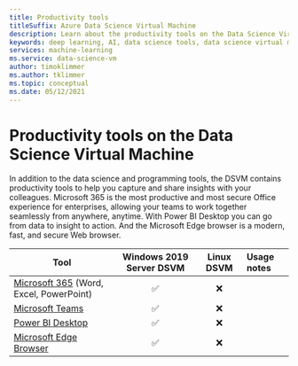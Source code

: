 ```yaml
---
title: Productivity tools
titleSuffix: Azure Data Science Virtual Machine 
description: Learn about the productivity tools on the Data Science Virtual Machines.
keywords: deep learning, AI, data science tools, data science virtual machine, geospatial analytics, team data science process
services: machine-learning
ms.service: data-science-vm
author: timoklimmer
ms.author: tklimmer
ms.topic: conceptual
ms.date: 05/12/2021
---
```


# Productivity tools on the Data Science Virtual Machine

In addition to the data science and programming tools, the DSVM contains productivity tools to help you capture and share insights with your colleagues. Microsoft 365 is the most productive and most secure Office experience for enterprises, allowing your teams to work together seamlessly from anywhere, anytime. With Power BI Desktop you can go from data to insight to action. And the Microsoft Edge browser is a modern, fast, and secure Web browser. 

| Tool | Windows 2019 Server DSVM | Linux DSVM | Usage notes |
|--|:-:|:-:|:-|
| [Microsoft 365](https://www.microsoft.com/microsoft-365) (Word, Excel, PowerPoint) | <span class='green-check'>&#9989; </span> | <span class='red-x'>&#10060; </span> |  |
| [Microsoft Teams](https://www.microsoft.com/microsoft-teams) | <span class='green-check'>&#9989; </span> | <span class='red-x'>&#10060; </span> |  |
| [Power BI Desktop](https://powerbi.microsoft.com/) | <span class='green-check'>&#9989; </span>| <span class='red-x'>&#10060; </span> |  |
| [Microsoft Edge Browser](https://www.microsoft.com/edge) | <span class='green-check'>&#9989; </span> | <span class='red-x'>&#10060; </span> |  |
